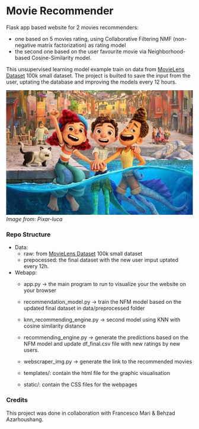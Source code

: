 # Movie Recommender
Flask app based website for 2 movies recommenders: 
- one based on 5 movies rating, using Collaborative Filtering NMF (non-negative matrix factorization) as rating model 
- the second one based on the user favourite movie via Neighborhood-based Cosine-Similarity model.

This unsupervised learning model example train on data from [MovieLens Dataset](https://grouplens.org/datasets/movielens/) 100k small dataset. The project is builted to save the input from the user, uptating the database and improving the models every 12 hours.

![pixar-luca-013.jpeg](pixar-luca-013.jpeg)
_Image from: Pixar-luca_


### Repo Structure
* Data: 
    * raw: from [MovieLens Dataset](https://grouplens.org/datasets/movielens/) 100k small dataset
    * prepocessed: the final dataset with the new user imput uptated every 12h. 
* Webapp:
    * app.py -> the main program to run to visualize your the website on your browser
    * recommendation_model.py -> train the NFM model based on the updated final dataset in data/preprocessed folder
    * knn_recommending_engine.py -> second model using KNN with cosine similarity distance
    * recommending_engine.py -> generate the predictions based on the NFM model and update df_final.csv file with new ratings by new users.
   
    * webscraper_img.py -> generate the link to the recommended movies

    * templates/: contain the html file for the graphic visualisation
    * static/: contain the CSS files for the webpages

### Credits

This project was done in collaboration with Francesco Mari & Behzad Azarhoushang.
